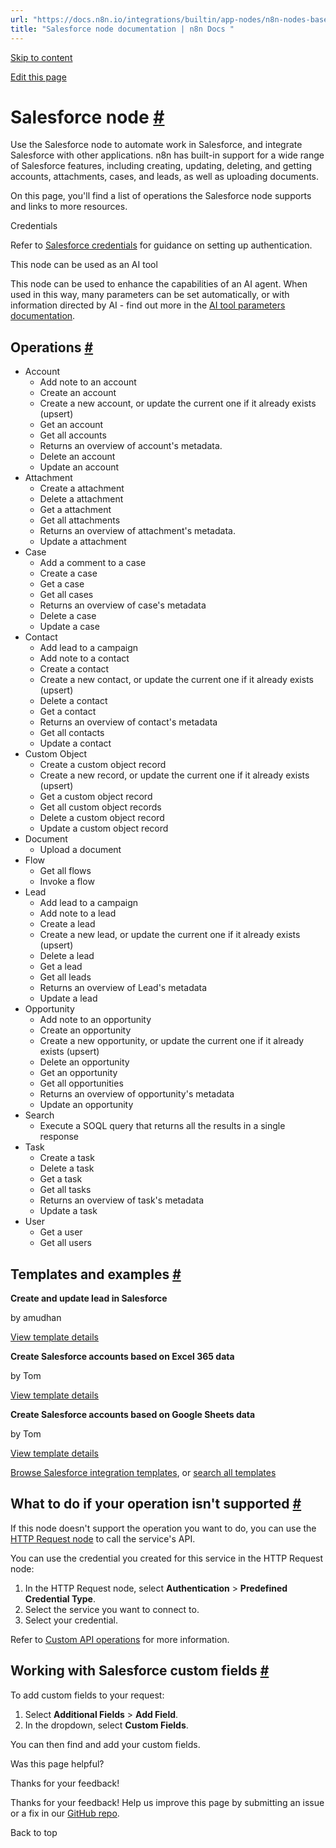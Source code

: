 ```yaml
---
url: "https://docs.n8n.io/integrations/builtin/app-nodes/n8n-nodes-base.salesforce/"
title: "Salesforce node documentation | n8n Docs "
---
```


[Skip to content](https://docs.n8n.io/integrations/builtin/app-nodes/n8n-nodes-base.salesforce/#salesforce-node)

[Edit this page](https://github.com/n8n-io/n8n-docs/edit/main/docs/integrations/builtin/app-nodes/n8n-nodes-base.salesforce.md "Edit this page")

# Salesforce node [\#](https://docs.n8n.io/integrations/builtin/app-nodes/n8n-nodes-base.salesforce/\#salesforce-node "Permanent link")

Use the Salesforce node to automate work in Salesforce, and integrate Salesforce with other applications. n8n has built-in support for a wide range of Salesforce features, including creating, updating, deleting, and getting accounts, attachments, cases, and leads, as well as uploading documents.

On this page, you'll find a list of operations the Salesforce node supports and links to more resources.

Credentials

Refer to [Salesforce credentials](https://docs.n8n.io/integrations/builtin/credentials/salesforce/) for guidance on setting up authentication.

This node can be used as an AI tool

This node can be used to enhance the capabilities of an AI agent. When used in this way, many parameters can be set automatically, or with information directed by AI - find out more in the [AI tool parameters documentation](https://docs.n8n.io/advanced-ai/examples/using-the-fromai-function/).

## Operations [\#](https://docs.n8n.io/integrations/builtin/app-nodes/n8n-nodes-base.salesforce/\#operations "Permanent link")

- Account
  - Add note to an account
  - Create an account
  - Create a new account, or update the current one if it already exists (upsert)
  - Get an account
  - Get all accounts
  - Returns an overview of account's metadata.
  - Delete an account
  - Update an account
- Attachment
  - Create a attachment
  - Delete a attachment
  - Get a attachment
  - Get all attachments
  - Returns an overview of attachment's metadata.
  - Update a attachment
- Case
  - Add a comment to a case
  - Create a case
  - Get a case
  - Get all cases
  - Returns an overview of case's metadata
  - Delete a case
  - Update a case
- Contact
  - Add lead to a campaign
  - Add note to a contact
  - Create a contact
  - Create a new contact, or update the current one if it already exists (upsert)
  - Delete a contact
  - Get a contact
  - Returns an overview of contact's metadata
  - Get all contacts
  - Update a contact
- Custom Object
  - Create a custom object record
  - Create a new record, or update the current one if it already exists (upsert)
  - Get a custom object record
  - Get all custom object records
  - Delete a custom object record
  - Update a custom object record
- Document
  - Upload a document
- Flow
  - Get all flows
  - Invoke a flow
- Lead
  - Add lead to a campaign
  - Add note to a lead
  - Create a lead
  - Create a new lead, or update the current one if it already exists (upsert)
  - Delete a lead
  - Get a lead
  - Get all leads
  - Returns an overview of Lead's metadata
  - Update a lead
- Opportunity
  - Add note to an opportunity
  - Create an opportunity
  - Create a new opportunity, or update the current one if it already exists (upsert)
  - Delete an opportunity
  - Get an opportunity
  - Get all opportunities
  - Returns an overview of opportunity's metadata
  - Update an opportunity
- Search
  - Execute a SOQL query that returns all the results in a single response
- Task
  - Create a task
  - Delete a task
  - Get a task
  - Get all tasks
  - Returns an overview of task's metadata
  - Update a task
- User
  - Get a user
  - Get all users

## Templates and examples [\#](https://docs.n8n.io/integrations/builtin/app-nodes/n8n-nodes-base.salesforce/\#templates-and-examples "Permanent link")

**Create and update lead in Salesforce**

by amudhan

[View template details](https://n8n.io/workflows/664-create-and-update-lead-in-salesforce/)

**Create Salesforce accounts based on Excel 365 data**

by Tom

[View template details](https://n8n.io/workflows/1793-create-salesforce-accounts-based-on-excel-365-data/)

**Create Salesforce accounts based on Google Sheets data**

by Tom

[View template details](https://n8n.io/workflows/1792-create-salesforce-accounts-based-on-google-sheets-data/)

[Browse Salesforce integration templates](https://n8n.io/integrations/salesforce/), or [search all templates](https://n8n.io/workflows/)

## What to do if your operation isn't supported [\#](https://docs.n8n.io/integrations/builtin/app-nodes/n8n-nodes-base.salesforce/\#what-to-do-if-your-operation-isnt-supported "Permanent link")

If this node doesn't support the operation you want to do, you can use the [HTTP Request node](https://docs.n8n.io/integrations/builtin/core-nodes/n8n-nodes-base.httprequest/) to call the service's API.

You can use the credential you created for this service in the HTTP Request node:

1. In the HTTP Request node, select **Authentication** \> **Predefined Credential Type**.
2. Select the service you want to connect to.
3. Select your credential.

Refer to [Custom API operations](https://docs.n8n.io/integrations/custom-operations/) for more information.

## Working with Salesforce custom fields [\#](https://docs.n8n.io/integrations/builtin/app-nodes/n8n-nodes-base.salesforce/\#working-with-salesforce-custom-fields "Permanent link")

To add custom fields to your request:

1. Select **Additional Fields** \> **Add Field**.
2. In the dropdown, select **Custom Fields**.

You can then find and add your custom fields.

Was this page helpful?






Thanks for your feedback!






Thanks for your feedback! Help us improve this page by submitting an issue or a fix in our [GitHub repo](https://github.com/n8n-io/n8n-docs).


Back to top